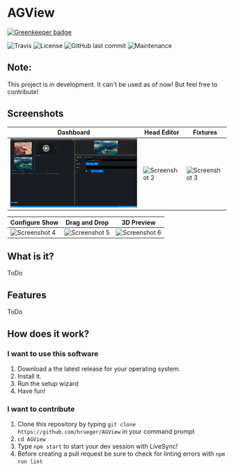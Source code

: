 # AGView

[![Greenkeeper badge](https://badges.greenkeeper.io/hrueger/AGView.svg)](https://greenkeeper.io/)

![Travis ](https://img.shields.io/travis/hrueger/AGView)
![License](https://img.shields.io/badge/License-MIT-blue)
![GitHub last commit](https://img.shields.io/github/last-commit/hrueger/AGView?color=brightgreen)
![Maintenance](https://img.shields.io/maintenance/yes/2019)

## Note: ##
This project is in development. It can't be used as of now!
But feel free to contribute!

## Screenshots
Dashboard | Head Editor | Fixtures
----- | ----- | -----
![Screenshot 1](./screenshots/01.png) | ![Screenshot 2](./screenshots/02.png) | ![Screenshot 3](./screenshots/03.png)

Configure Show | Drag and Drop| 3D Preview
----- | ----- | -----
![Screenshot 4](./screenshots/04.png) | ![Screenshot 5](./screenshots/05.png) | ![Screenshot 6](./screenshots/06.png)

## What is it?
ToDo

## Features
ToDo

## How does it work?
### I want to use this software
1. Download a the latest release for your operating system.
2. Install it.
3. Run the setup wizard
4. Have fun!

### I want to contribute
1. Clone this repository by typing `git clone https://github.com/hrueger/AGView` in your command prompt
2. `cd AGView`
3. Type `npm start` to start your dev session with LiveSync!
4. Before creating a pull request be sure to check for linting errors with `npm run lint`